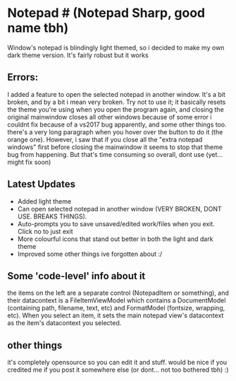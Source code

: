 # Notepad # (Notepad Sharp, good name tbh)
Window's notepad is blindingly light themed, so i decided to make my own dark theme version. It's fairly robust but it works

## Errors:
I added a feature to open the selected notepad in another window. It's a bit broken, and by a bit i mean very broken. Try not to use it; it basically resets the theme you're using when you open the program again, and closing the original mainwindow closes all other windows because of some error i couldnt fix because of a vs2017 bug apparently, and some other things too. there's a very long paragraph when you hover over the button to do it (the orange one).
However, i saw that if you close all the "extra notepad windows" first before closing the mainwindow it seems to stop that theme bug from happening. But that's time consuming so overall, dont use (yet... might fix soon)

## Latest Updates
- Added light theme
- Can open selected notepad in another window (VERY BROKEN, DONT USE. BREAKS THINGS). 
- Auto-prompts you to save unsaved/edited work/files when you exit. Click no to just exit
- More colourful icons that stand out better in both the light and dark theme
- Improved some other things ive forgotten about :/

## Some 'code-level' info about it
the items on the left are a separate control (NotepadItem or something), and their datacontext is a FileItemViewModel which contains a DocumentModel (containing path, filename, text, etc) and FormatModel (fontsize, wrapping, etc). When you select an item, it sets the main notepad view's datacontext as the item's datacontext you selected. 

## other things
it's completely opensource so you can edit it and stuff. would be nice if you credited me if you post it somewhere else (or dont... not too bothered tbh) :)
